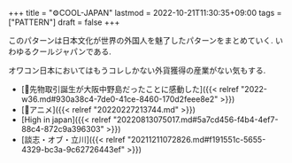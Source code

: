 +++
title = "⚙COOL-JAPAN"
lastmod = 2022-10-21T11:30:35+09:00
tags = ["PATTERN"]
draft = false
+++

このパターンは日本文化が世界の外国人を魅了したパターンをまとめていく. いわゆるクールジャパンである.

オワコン日本においてはもうコレしかない外貨獲得の産業がない気もする.

-   [💭先物取引誕生が大阪中野島だったことに感動した]({{< relref "2022-w36.md#930a38c4-7de0-41ce-8460-170d2feee8e2" >}})
-   [🔖アニメ]({{< relref "20220227213744.md" >}})
-   [High in japan]({{< relref "20220813075017.md#5a7cd456-f4b4-4ef7-88c4-872c9a396303" >}})
-   [談志・オブ・立川]({{< relref "20211211072826.md#f191551c-5655-4329-bc3a-9c62726443ef" >}})
